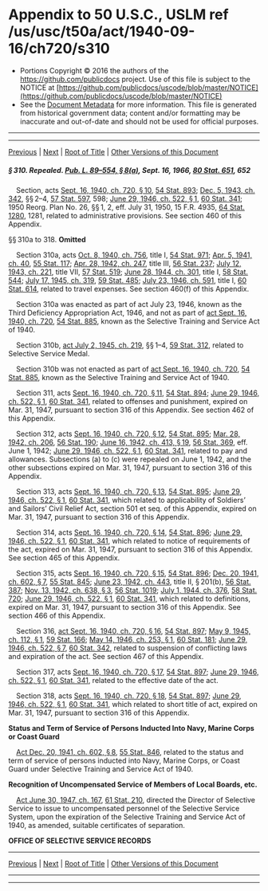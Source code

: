 ---
---

# Appendix to 50 U.S.C., USLM ref /us/usc/t50a/act/1940-09-16/ch720/s310

* Portions Copyright © 2016 the authors of the https://github.com/publicdocs project.
  Use of this file is subject to the NOTICE at [https://github.com/publicdocs/uscode/blob/master/NOTICE](https://github.com/publicdocs/uscode/blob/master/NOTICE)
* See the [Document Metadata](././../../../../../..//README.md) for more information.
  This file is generated from historical government data; content and/or formatting may be inaccurate and out-of-date and should not be used for official purposes.

----------
----------

[Previous](./../../../../../..//us/usc/t50a/act/1940-09-16/ch720/m__us_usc_t50a_act_1940-09-16_ch720.md) | [Next](./../../../../../..//us/usc/t50a/act/1947-03-31/ch26/m__us_usc_t50a_act_1947-03-31_ch26.md) | [Root of Title](./../../../../../../) | [Other Versions of this Document](https://publicdocs.github.io/go/links?ns=uslm&ref=%2Fus%2Fusc%2Ft50a%2Fact%2F1940-09-16%2Fch720%2Fs310)

##### § 310. Repealed. [Pub. L. 89–554, § 8(a)][/us/pl/89/554/s8/a], Sept. 16, 1966, [80 Stat. 651][/us/stat/80/651], 652

    Section, acts [Sept. 16, 1940, ch. 720, § 10][/us/act/1940-09-16/ch720/s10], [54 Stat. 893][/us/stat/54/893]; [Dec. 5, 1943, ch. 342][/us/act/1943-12-05/ch342], §§ 2–4, [57 Stat. 597][/us/stat/57/597], 598; [June 29, 1946, ch. 522, § 1][/us/act/1946-06-29/ch522/s1], [60 Stat. 341][/us/stat/60/341]; 1950 Reorg. Plan No. 26, §§ 1, 2, eff. July 31, 1950, 15 F.R. 4935, [64 Stat. 1280][/us/stat/64/1280], 1281, related to administrative provisions. See section 460 of this Appendix.

§§ 310a to 318. __Omitted__ 

    Section 310a, acts [Oct. 8, 1940, ch. 756][/us/act/1940-10-08/ch756], title I, [54 Stat. 971][/us/stat/54/971]; [Apr. 5, 1941, ch. 40][/us/act/1941-04-05/ch40], [55 Stat. 117][/us/stat/55/117]; [Apr. 28, 1942, ch. 247][/us/act/1942-04-28/ch247], title III, [56 Stat. 237][/us/stat/56/237]; [July 12, 1943, ch. 221][/us/act/1943-07-12/ch221], title VII, [57 Stat. 519][/us/stat/57/519]; [June 28, 1944, ch. 301][/us/act/1944-06-28/ch301], title I, [58 Stat. 544][/us/stat/58/544]; [July 17, 1945, ch. 319][/us/act/1945-07-17/ch319], [59 Stat. 485][/us/stat/59/485]; [July 23, 1946, ch. 591][/us/act/1946-07-23/ch591], title I, [60 Stat. 614][/us/stat/60/614], related to travel expenses. See section 460(f) of this Appendix.

    Section 310a was enacted as part of act July 23, 1946, known as the Third Deficiency Appropriation Act, 1946, and not as part of [act Sept. 16, 1940, ch. 720][/us/act/1940-09-16/ch720], [54 Stat. 885][/us/stat/54/885], known as the Selective Training and Service Act of 1940.

    Section 310b, [act July 2, 1945, ch. 219][/us/act/1945-07-02/ch219], §§ 1–4, [59 Stat. 312][/us/stat/59/312], related to Selective Service Medal.

    Section 310b was not enacted as part of [act Sept. 16, 1940, ch. 720][/us/act/1940-09-16/ch720], [54 Stat. 885][/us/stat/54/885], known as the Selective Training and Service Act of 1940.

    Section 311, acts [Sept. 16, 1940, ch. 720, § 11][/us/act/1940-09-16/ch720/s11], [54 Stat. 894][/us/stat/54/894]; [June 29, 1946, ch. 522, § 1][/us/act/1946-06-29/ch522/s1], [60 Stat. 341][/us/stat/60/341], related to offenses and punishment, expired on Mar. 31, 1947, pursuant to section 316 of this Appendix. See section 462 of this Appendix.

    Section 312, acts [Sept. 16, 1940, ch. 720, § 12][/us/act/1940-09-16/ch720/s12], [54 Stat. 895][/us/stat/54/895]; [Mar. 28, 1942, ch. 206][/us/act/1942-03-28/ch206], [56 Stat. 190][/us/stat/56/190]; [June 16, 1942, ch. 413, § 19][/us/act/1942-06-16/ch413/s19], [56 Stat. 369][/us/stat/56/369], eff. June 1, 1942; [June 29, 1946, ch. 522, § 1][/us/act/1946-06-29/ch522/s1], [60 Stat. 341][/us/stat/60/341], related to pay and allowances. Subsections (a) to (c) were repealed on June 1, 1942, and the other subsections expired on Mar. 31, 1947, pursuant to section 316 of this Appendix.

    Section 313, acts [Sept. 16, 1940, ch. 720, § 13][/us/act/1940-09-16/ch720/s13], [54 Stat. 895][/us/stat/54/895]; [June 29, 1946, ch. 522, § 1][/us/act/1946-06-29/ch522/s1], [60 Stat. 341][/us/stat/60/341], which related to applicability of Soldiers’ and Sailors’ Civil Relief Act, section 501 et seq. of this Appendix, expired on Mar. 31, 1947, pursuant to section 316 of this Appendix.

    Section 314, acts [Sept. 16, 1940, ch. 720, § 14][/us/act/1940-09-16/ch720/s14], [54 Stat. 896][/us/stat/54/896]; [June 29, 1946, ch. 522, § 1][/us/act/1946-06-29/ch522/s1], [60 Stat. 341][/us/stat/60/341], which related to notice of requirements of the act, expired on Mar. 31, 1947, pursuant to section 316 of this Appendix. See section 465 of this Appendix.

    Section 315, acts [Sept. 16, 1940, ch. 720, § 15][/us/act/1940-09-16/ch720/s15], [54 Stat. 896][/us/stat/54/896]; [Dec. 20, 1941, ch. 602, § 7][/us/act/1941-12-20/ch602/s7], [55 Stat. 845][/us/stat/55/845]; [June 23, 1942, ch. 443][/us/act/1942-06-23/ch443], title II, § 201(b), [56 Stat. 387][/us/stat/56/387]; [Nov. 13, 1942, ch. 638, § 3][/us/act/1942-11-13/ch638/s3], [56 Stat. 1019][/us/stat/56/1019]; [July 1, 1944, ch. 376][/us/act/1944-07-01/ch376], [58 Stat. 720][/us/stat/58/720]; [June 29, 1946, ch. 522, § 1][/us/act/1946-06-29/ch522/s1], [60 Stat. 341][/us/stat/60/341], which related to definitions, expired on Mar. 31, 1947, pursuant to section 316 of this Appendix. See section 466 of this Appendix.

    Section 316, [act Sept. 16, 1940, ch. 720, § 16][/us/act/1940-09-16/ch720/s16], [54 Stat. 897][/us/stat/54/897]; [May 9, 1945, ch. 112, § 1][/us/act/1945-05-09/ch112/s1], [59 Stat. 166][/us/stat/59/166]; [May 14, 1946, ch. 253, § 1][/us/act/1946-05-14/ch253/s1], [60 Stat. 181][/us/stat/60/181]; [June 29, 1946, ch. 522, § 7][/us/act/1946-06-29/ch522/s7], [60 Stat. 342][/us/stat/60/342], related to suspension of conflicting laws and expiration of the act. See section 467 of this Appendix.

    Section 317, acts [Sept. 16, 1940, ch. 720, § 17][/us/act/1940-09-16/ch720/s17], [54 Stat. 897][/us/stat/54/897]; [June 29, 1946, ch. 522, § 1][/us/act/1946-06-29/ch522/s1], [60 Stat. 341][/us/stat/60/341], related to the effective date of the act.

    Section 318, acts [Sept. 16, 1940, ch. 720, § 18][/us/act/1940-09-16/ch720/s18], [54 Stat. 897][/us/stat/54/897]; [June 29, 1946, ch. 522, § 1][/us/act/1946-06-29/ch522/s1], [60 Stat. 341][/us/stat/60/341], which related to short title of act, expired on Mar. 31, 1947, pursuant to section 316 of this Appendix.

 __Status and Term of Service of Persons Inducted Into Navy, Marine Corps or Coast Guard__ 

    [Act Dec. 20, 1941, ch. 602, § 8][/us/act/1941-12-20/ch602/s8], [55 Stat. 846][/us/stat/55/846], related to the status and term of service of persons inducted into Navy, Marine Corps, or Coast Guard under Selective Training and Service Act of 1940.

 __Recognition of Uncompensated Service of Members of Local Boards, etc.__ 

    [Act June 30, 1947, ch. 167][/us/act/1947-06-30/ch167], [61 Stat. 210][/us/stat/61/210], directed the Director of Selective Service to issue to uncompensated personnel of the Selective Service System, upon the expiration of the Selective Training and Service Act of 1940, as amended, suitable certificates of separation.

 __OFFICE OF SELECTIVE SERVICE RECORDS__ 

----------

[Previous](./../../../../../..//us/usc/t50a/act/1940-09-16/ch720/m__us_usc_t50a_act_1940-09-16_ch720.md) | [Next](./../../../../../..//us/usc/t50a/act/1947-03-31/ch26/m__us_usc_t50a_act_1947-03-31_ch26.md) | [Root of Title](./../../../../../../) | [Other Versions of this Document](https://publicdocs.github.io/go/links?ns=uslm&ref=%2Fus%2Fusc%2Ft50a%2Fact%2F1940-09-16%2Fch720%2Fs310)

----------
----------

[/us/pl/89/554/s8/a]: https://publicdocs.github.io/go/links?ns=uslm&ref=%2Fus%2Fpl%2F89%2F554%2Fs8%2Fa
[/us/stat/80/651]: https://publicdocs.github.io/go/links?ns=uslm&ref=%2Fus%2Fstat%2F80%2F651
[/us/act/1940-09-16/ch720/s10]: https://publicdocs.github.io/go/links?ns=uslm&ref=%2Fus%2Fact%2F1940-09-16%2Fch720%2Fs10
[/us/stat/54/893]: https://publicdocs.github.io/go/links?ns=uslm&ref=%2Fus%2Fstat%2F54%2F893
[/us/act/1943-12-05/ch342]: https://publicdocs.github.io/go/links?ns=uslm&ref=%2Fus%2Fact%2F1943-12-05%2Fch342
[/us/stat/57/597]: https://publicdocs.github.io/go/links?ns=uslm&ref=%2Fus%2Fstat%2F57%2F597
[/us/act/1946-06-29/ch522/s1]: https://publicdocs.github.io/go/links?ns=uslm&ref=%2Fus%2Fact%2F1946-06-29%2Fch522%2Fs1
[/us/stat/60/341]: https://publicdocs.github.io/go/links?ns=uslm&ref=%2Fus%2Fstat%2F60%2F341
[/us/stat/64/1280]: https://publicdocs.github.io/go/links?ns=uslm&ref=%2Fus%2Fstat%2F64%2F1280
[/us/act/1940-10-08/ch756]: https://publicdocs.github.io/go/links?ns=uslm&ref=%2Fus%2Fact%2F1940-10-08%2Fch756
[/us/stat/54/971]: https://publicdocs.github.io/go/links?ns=uslm&ref=%2Fus%2Fstat%2F54%2F971
[/us/act/1941-04-05/ch40]: https://publicdocs.github.io/go/links?ns=uslm&ref=%2Fus%2Fact%2F1941-04-05%2Fch40
[/us/stat/55/117]: https://publicdocs.github.io/go/links?ns=uslm&ref=%2Fus%2Fstat%2F55%2F117
[/us/act/1942-04-28/ch247]: https://publicdocs.github.io/go/links?ns=uslm&ref=%2Fus%2Fact%2F1942-04-28%2Fch247
[/us/stat/56/237]: https://publicdocs.github.io/go/links?ns=uslm&ref=%2Fus%2Fstat%2F56%2F237
[/us/act/1943-07-12/ch221]: https://publicdocs.github.io/go/links?ns=uslm&ref=%2Fus%2Fact%2F1943-07-12%2Fch221
[/us/stat/57/519]: https://publicdocs.github.io/go/links?ns=uslm&ref=%2Fus%2Fstat%2F57%2F519
[/us/act/1944-06-28/ch301]: https://publicdocs.github.io/go/links?ns=uslm&ref=%2Fus%2Fact%2F1944-06-28%2Fch301
[/us/stat/58/544]: https://publicdocs.github.io/go/links?ns=uslm&ref=%2Fus%2Fstat%2F58%2F544
[/us/act/1945-07-17/ch319]: https://publicdocs.github.io/go/links?ns=uslm&ref=%2Fus%2Fact%2F1945-07-17%2Fch319
[/us/stat/59/485]: https://publicdocs.github.io/go/links?ns=uslm&ref=%2Fus%2Fstat%2F59%2F485
[/us/act/1946-07-23/ch591]: https://publicdocs.github.io/go/links?ns=uslm&ref=%2Fus%2Fact%2F1946-07-23%2Fch591
[/us/stat/60/614]: https://publicdocs.github.io/go/links?ns=uslm&ref=%2Fus%2Fstat%2F60%2F614
[/us/act/1940-09-16/ch720]: https://publicdocs.github.io/go/links?ns=uslm&ref=%2Fus%2Fact%2F1940-09-16%2Fch720
[/us/stat/54/885]: https://publicdocs.github.io/go/links?ns=uslm&ref=%2Fus%2Fstat%2F54%2F885
[/us/act/1945-07-02/ch219]: https://publicdocs.github.io/go/links?ns=uslm&ref=%2Fus%2Fact%2F1945-07-02%2Fch219
[/us/stat/59/312]: https://publicdocs.github.io/go/links?ns=uslm&ref=%2Fus%2Fstat%2F59%2F312
[/us/act/1940-09-16/ch720]: https://publicdocs.github.io/go/links?ns=uslm&ref=%2Fus%2Fact%2F1940-09-16%2Fch720
[/us/stat/54/885]: https://publicdocs.github.io/go/links?ns=uslm&ref=%2Fus%2Fstat%2F54%2F885
[/us/act/1940-09-16/ch720/s11]: https://publicdocs.github.io/go/links?ns=uslm&ref=%2Fus%2Fact%2F1940-09-16%2Fch720%2Fs11
[/us/stat/54/894]: https://publicdocs.github.io/go/links?ns=uslm&ref=%2Fus%2Fstat%2F54%2F894
[/us/act/1946-06-29/ch522/s1]: https://publicdocs.github.io/go/links?ns=uslm&ref=%2Fus%2Fact%2F1946-06-29%2Fch522%2Fs1
[/us/stat/60/341]: https://publicdocs.github.io/go/links?ns=uslm&ref=%2Fus%2Fstat%2F60%2F341
[/us/act/1940-09-16/ch720/s12]: https://publicdocs.github.io/go/links?ns=uslm&ref=%2Fus%2Fact%2F1940-09-16%2Fch720%2Fs12
[/us/stat/54/895]: https://publicdocs.github.io/go/links?ns=uslm&ref=%2Fus%2Fstat%2F54%2F895
[/us/act/1942-03-28/ch206]: https://publicdocs.github.io/go/links?ns=uslm&ref=%2Fus%2Fact%2F1942-03-28%2Fch206
[/us/stat/56/190]: https://publicdocs.github.io/go/links?ns=uslm&ref=%2Fus%2Fstat%2F56%2F190
[/us/act/1942-06-16/ch413/s19]: https://publicdocs.github.io/go/links?ns=uslm&ref=%2Fus%2Fact%2F1942-06-16%2Fch413%2Fs19
[/us/stat/56/369]: https://publicdocs.github.io/go/links?ns=uslm&ref=%2Fus%2Fstat%2F56%2F369
[/us/act/1946-06-29/ch522/s1]: https://publicdocs.github.io/go/links?ns=uslm&ref=%2Fus%2Fact%2F1946-06-29%2Fch522%2Fs1
[/us/stat/60/341]: https://publicdocs.github.io/go/links?ns=uslm&ref=%2Fus%2Fstat%2F60%2F341
[/us/act/1940-09-16/ch720/s13]: https://publicdocs.github.io/go/links?ns=uslm&ref=%2Fus%2Fact%2F1940-09-16%2Fch720%2Fs13
[/us/stat/54/895]: https://publicdocs.github.io/go/links?ns=uslm&ref=%2Fus%2Fstat%2F54%2F895
[/us/act/1946-06-29/ch522/s1]: https://publicdocs.github.io/go/links?ns=uslm&ref=%2Fus%2Fact%2F1946-06-29%2Fch522%2Fs1
[/us/stat/60/341]: https://publicdocs.github.io/go/links?ns=uslm&ref=%2Fus%2Fstat%2F60%2F341
[/us/act/1940-09-16/ch720/s14]: https://publicdocs.github.io/go/links?ns=uslm&ref=%2Fus%2Fact%2F1940-09-16%2Fch720%2Fs14
[/us/stat/54/896]: https://publicdocs.github.io/go/links?ns=uslm&ref=%2Fus%2Fstat%2F54%2F896
[/us/act/1946-06-29/ch522/s1]: https://publicdocs.github.io/go/links?ns=uslm&ref=%2Fus%2Fact%2F1946-06-29%2Fch522%2Fs1
[/us/stat/60/341]: https://publicdocs.github.io/go/links?ns=uslm&ref=%2Fus%2Fstat%2F60%2F341
[/us/act/1940-09-16/ch720/s15]: https://publicdocs.github.io/go/links?ns=uslm&ref=%2Fus%2Fact%2F1940-09-16%2Fch720%2Fs15
[/us/stat/54/896]: https://publicdocs.github.io/go/links?ns=uslm&ref=%2Fus%2Fstat%2F54%2F896
[/us/act/1941-12-20/ch602/s7]: https://publicdocs.github.io/go/links?ns=uslm&ref=%2Fus%2Fact%2F1941-12-20%2Fch602%2Fs7
[/us/stat/55/845]: https://publicdocs.github.io/go/links?ns=uslm&ref=%2Fus%2Fstat%2F55%2F845
[/us/act/1942-06-23/ch443]: https://publicdocs.github.io/go/links?ns=uslm&ref=%2Fus%2Fact%2F1942-06-23%2Fch443
[/us/stat/56/387]: https://publicdocs.github.io/go/links?ns=uslm&ref=%2Fus%2Fstat%2F56%2F387
[/us/act/1942-11-13/ch638/s3]: https://publicdocs.github.io/go/links?ns=uslm&ref=%2Fus%2Fact%2F1942-11-13%2Fch638%2Fs3
[/us/stat/56/1019]: https://publicdocs.github.io/go/links?ns=uslm&ref=%2Fus%2Fstat%2F56%2F1019
[/us/act/1944-07-01/ch376]: https://publicdocs.github.io/go/links?ns=uslm&ref=%2Fus%2Fact%2F1944-07-01%2Fch376
[/us/stat/58/720]: https://publicdocs.github.io/go/links?ns=uslm&ref=%2Fus%2Fstat%2F58%2F720
[/us/act/1946-06-29/ch522/s1]: https://publicdocs.github.io/go/links?ns=uslm&ref=%2Fus%2Fact%2F1946-06-29%2Fch522%2Fs1
[/us/stat/60/341]: https://publicdocs.github.io/go/links?ns=uslm&ref=%2Fus%2Fstat%2F60%2F341
[/us/act/1940-09-16/ch720/s16]: https://publicdocs.github.io/go/links?ns=uslm&ref=%2Fus%2Fact%2F1940-09-16%2Fch720%2Fs16
[/us/stat/54/897]: https://publicdocs.github.io/go/links?ns=uslm&ref=%2Fus%2Fstat%2F54%2F897
[/us/act/1945-05-09/ch112/s1]: https://publicdocs.github.io/go/links?ns=uslm&ref=%2Fus%2Fact%2F1945-05-09%2Fch112%2Fs1
[/us/stat/59/166]: https://publicdocs.github.io/go/links?ns=uslm&ref=%2Fus%2Fstat%2F59%2F166
[/us/act/1946-05-14/ch253/s1]: https://publicdocs.github.io/go/links?ns=uslm&ref=%2Fus%2Fact%2F1946-05-14%2Fch253%2Fs1
[/us/stat/60/181]: https://publicdocs.github.io/go/links?ns=uslm&ref=%2Fus%2Fstat%2F60%2F181
[/us/act/1946-06-29/ch522/s7]: https://publicdocs.github.io/go/links?ns=uslm&ref=%2Fus%2Fact%2F1946-06-29%2Fch522%2Fs7
[/us/stat/60/342]: https://publicdocs.github.io/go/links?ns=uslm&ref=%2Fus%2Fstat%2F60%2F342
[/us/act/1940-09-16/ch720/s17]: https://publicdocs.github.io/go/links?ns=uslm&ref=%2Fus%2Fact%2F1940-09-16%2Fch720%2Fs17
[/us/stat/54/897]: https://publicdocs.github.io/go/links?ns=uslm&ref=%2Fus%2Fstat%2F54%2F897
[/us/act/1946-06-29/ch522/s1]: https://publicdocs.github.io/go/links?ns=uslm&ref=%2Fus%2Fact%2F1946-06-29%2Fch522%2Fs1
[/us/stat/60/341]: https://publicdocs.github.io/go/links?ns=uslm&ref=%2Fus%2Fstat%2F60%2F341
[/us/act/1940-09-16/ch720/s18]: https://publicdocs.github.io/go/links?ns=uslm&ref=%2Fus%2Fact%2F1940-09-16%2Fch720%2Fs18
[/us/stat/54/897]: https://publicdocs.github.io/go/links?ns=uslm&ref=%2Fus%2Fstat%2F54%2F897
[/us/act/1946-06-29/ch522/s1]: https://publicdocs.github.io/go/links?ns=uslm&ref=%2Fus%2Fact%2F1946-06-29%2Fch522%2Fs1
[/us/stat/60/341]: https://publicdocs.github.io/go/links?ns=uslm&ref=%2Fus%2Fstat%2F60%2F341
[/us/act/1941-12-20/ch602/s8]: https://publicdocs.github.io/go/links?ns=uslm&ref=%2Fus%2Fact%2F1941-12-20%2Fch602%2Fs8
[/us/stat/55/846]: https://publicdocs.github.io/go/links?ns=uslm&ref=%2Fus%2Fstat%2F55%2F846
[/us/act/1947-06-30/ch167]: https://publicdocs.github.io/go/links?ns=uslm&ref=%2Fus%2Fact%2F1947-06-30%2Fch167
[/us/stat/61/210]: https://publicdocs.github.io/go/links?ns=uslm&ref=%2Fus%2Fstat%2F61%2F210


